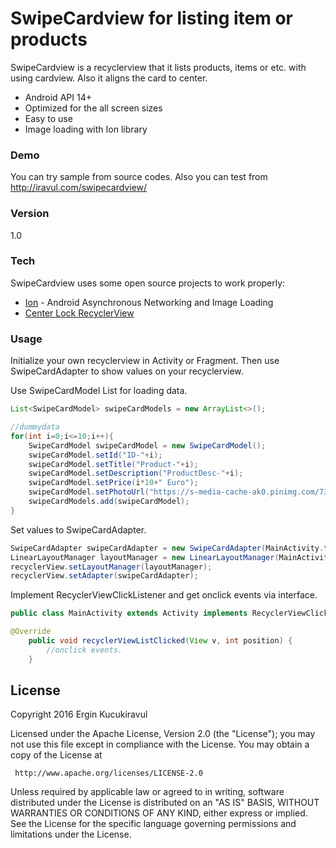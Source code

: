# SwipeCardview for listing item or products

SwipeCardview is a recyclerview that it lists products, items or etc. with using cardview. Also it aligns the card to center.

  - Android API 14+
  - Optimized for the all screen sizes
  - Easy to use
  - Image loading with Ion library

### Demo

You can try sample from source codes. Also you can test from http://iravul.com/swipecardview/


### Version
1.0

### Tech

SwipeCardview uses some open source projects to work properly:

* [Ion] - Android Asynchronous Networking and Image Loading
* [Center Lock RecyclerView]


### Usage

Initialize your own recyclerview in Activity or Fragment. Then use SwipeCardAdapter to show values on your recyclerview.

Use SwipeCardModel List for loading data. 
```java
List<SwipeCardModel> swipeCardModels = new ArrayList<>();

//dummydata
for(int i=0;i<=10;i++){
    SwipeCardModel swipeCardModel = new SwipeCardModel();
    swipeCardModel.setId("ID-"+i);
    swipeCardModel.setTitle("Product-"+i);
    swipeCardModel.setDescription("ProductDesc-"+i);
    swipeCardModel.setPrice(i*10+" Euro");
    swipeCardModel.setPhotoUrl("https://s-media-cache-ak0.pinimg.com/736x/a3/99/24/a39924a3fcb7266ff7360af8a6ba2e98.jpg");
    swipeCardModels.add(swipeCardModel);
}
```

Set values to SwipeCardAdapter.
```java
SwipeCardAdapter swipeCardAdapter = new SwipeCardAdapter(MainActivity.this, swipeCardModels, MainActivity.this);
LinearLayoutManager layoutManager = new LinearLayoutManager(MainActivity.this, LinearLayoutManager.HORIZONTAL, false);
recyclerView.setLayoutManager(layoutManager);
recyclerView.setAdapter(swipeCardAdapter);
```

Implement RecyclerViewClickListener and get  onclick events via interface. 

```java
public class MainActivity extends Activity implements RecyclerViewClickListener 
```
```java
@Override
    public void recyclerViewListClicked(View v, int position) {
        //onclick events.
    }
```

License
----
Copyright 2016 Ergin Kucukiravul

   Licensed under the Apache License, Version 2.0 (the "License");
   you may not use this file except in compliance with the License.
   You may obtain a copy of the License at

     http://www.apache.org/licenses/LICENSE-2.0

   Unless required by applicable law or agreed to in writing, software
   distributed under the License is distributed on an "AS IS" BASIS,
   WITHOUT WARRANTIES OR CONDITIONS OF ANY KIND, either express or implied.
   See the License for the specific language governing permissions and
   limitations under the License.





   [Ion]: <https://github.com/koush/ion>
   [Center Lock RecyclerView]: <https://github.com/humblerookie/centerlockrecyclerview>
